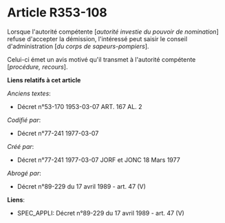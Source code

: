 # Article R353-108

Lorsque l'autorité compétente [*autorité investie du pouvoir de nomination*] refuse d'accepter la démission, l'intéressé peut
saisir le conseil d'administration [*du corps de sapeurs-pompiers*].

Celui-ci émet un avis motivé qu'il transmet à l'autorité compétente [*procédure, recours*].

**Liens relatifs à cet article**

_Anciens textes_:

  - Décret n°53-170 1953-03-07 ART. 167 AL. 2

_Codifié par_:

  - Décret n°77-241 1977-03-07

_Créé par_:

  - Décret n°77-241 1977-03-07 JORF et JONC 18 Mars 1977

_Abrogé par_:

  - Décret n°89-229 du 17 avril 1989 - art. 47 (V)

**Liens**:

  - SPEC_APPLI: Décret n°89-229 du 17 avril 1989 - art. 47 (V)
